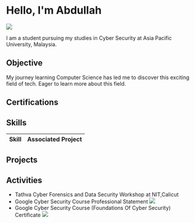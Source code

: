 # Hello, I'm Abdullah 
<a href="https://www.linkedin.com/in/abdullah-noushad-4885b030b/"><img src="https://img.shields.io/badge/-LinkedIn-0072b1?&style=for-the-badge&logo=linkedin&logoColor=white" /></a>

I am a student pursuing my studies in Cyber Security at Asia Pacific University, Malaysia. 

## Objective

My journey learning Computer Science has led me to discover this exciting field of tech. Eager to learn more about this field.

## Certifications
  


## Skills

| Skill                                         | Associated Project         |
|-----------------------------------------------|----------------------------|



## Projects


## Activities

- Tathva Cyber Forensics and Data Security Workshop at NIT,Calicut
- Google Cyber Security Course Professional Statement <a href="https://docs.google.com/document/d/1M14Tn2Gyp_YqZ5vPQAuY5rvticc8m9ShtXqqV0LxlNQ/edit?usp=sharing" target="_blank"><img src="https://img.shields.io/badge/-Google%20Docs-4285F4?&style=for-the-badge&logo=google-docs&logoColor=white" /></a>
- Google Cyber Security Course (Foundations Of Cyber Security) Certificate <a href="https://coursera.org/share/c25fb8ef38674b0231d2cad8094d942c" target="_blank"><img src="https://img.shields.io/badge/: Google Coursera"/></a>

